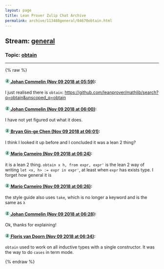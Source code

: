 ```yaml
---
layout: page
title: Lean Prover Zulip Chat Archive 
permalink: archive/113488general/04670obtain.html
---
```


## Stream: [general](index.html)
### Topic: [obtain](04670obtain.html)

---


{% raw %}
#### [![Click to go to Zulip](../../assets/img/zulip2.png) Johan Commelin (Nov 09 2018 at 05:59)](https://leanprover.zulipchat.com/#narrow/stream/113488-general/topic/obtain/near/147351059):
I just realised there is `obtain`:
https://github.com/leanprover/mathlib/search?q=obtain&unscoped_q=obtain

#### [![Click to go to Zulip](../../assets/img/zulip2.png) Johan Commelin (Nov 09 2018 at 06:00)](https://leanprover.zulipchat.com/#narrow/stream/113488-general/topic/obtain/near/147351108):
I have not yet figured out what it does.

#### [![Click to go to Zulip](../../assets/img/zulip2.png) Bryan Gin-ge Chen (Nov 09 2018 at 06:01)](https://leanprover.zulipchat.com/#narrow/stream/113488-general/topic/obtain/near/147351132):
I think I looked it up before and I concluded it was a lean 2 thing?

#### [![Click to go to Zulip](../../assets/img/zulip2.png) Mario Carneiro (Nov 09 2018 at 06:24)](https://leanprover.zulipchat.com/#narrow/stream/113488-general/topic/obtain/near/147351875):
it is a lean 2 thing. `obtain x h, from expr, expr'` is the lean 2 way of writing `let <x, h> := expr in expr'`, at least when `expr` has exists type. I forget how general it is

#### [![Click to go to Zulip](../../assets/img/zulip2.png) Mario Carneiro (Nov 09 2018 at 06:26)](https://leanprover.zulipchat.com/#narrow/stream/113488-general/topic/obtain/near/147351938):
the style guide also uses `take`, which is no longer a keyword and is the same as `λ`

#### [![Click to go to Zulip](../../assets/img/zulip2.png) Johan Commelin (Nov 09 2018 at 06:28)](https://leanprover.zulipchat.com/#narrow/stream/113488-general/topic/obtain/near/147351993):
Ok, thanks for explaining!

#### [![Click to go to Zulip](../../assets/img/zulip2.png) Floris van Doorn (Nov 09 2018 at 06:34)](https://leanprover.zulipchat.com/#narrow/stream/113488-general/topic/obtain/near/147352250):
`obtain` used to work on all inductive types with a single constructor. It was the way to do `cases` in term mode.


{% endraw %}
